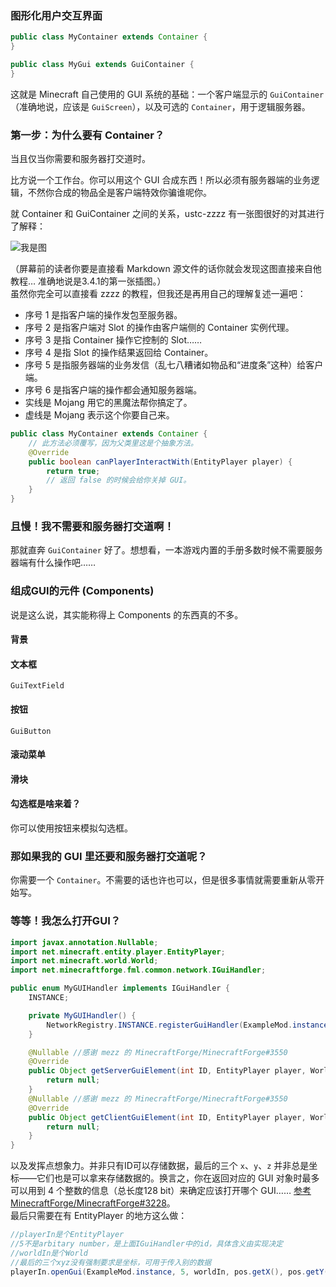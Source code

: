 ### 图形化用户交互界面

````java
public class MyContainer extends Container {
}

public class MyGui extends GuiContainer {
}
````

这就是 Minecraft 自己使用的 GUI 系统的基础：一个客户端显示的 `GuiContainer`（准确地说，应该是 `GuiScreen`），以及可选的 `Container`，用于逻辑服务器。

### 第一步：为什么要有 Container？
当且仅当你需要和服务器打交道时。

比方说一个工作台。你可以用这个 GUI 合成东西！所以必须有服务器端的业务逻辑，不然你合成的物品全是客户端特效你骗谁呢你。

就 Container 和 GuiContainer 之间的关系，ustc-zzzz 有一张图很好的对其进行了解释：

![我是图](https://fmltutor.ustc-zzzz.net/resources/gui_analysis.png)

（屏幕前的读者你要是直接看 Markdown 源文件的话你就会发现这图直接来自他教程… 准确地说是3.4.1的第一张插图。）  
虽然你完全可以直接看 zzzz 的教程，但我还是再用自己的理解复述一遍吧：

* 序号 1 是指客户端的操作发包至服务器。
* 序号 2 是指客户端对 Slot 的操作由客户端侧的 Container 实例代理。
* 序号 3 是指 Container 操作它控制的 Slot……
* 序号 4 是指 Slot 的操作结果返回给 Container。
* 序号 5 是指服务器端的业务发信（乱七八糟诸如物品和“进度条”这种）给客户端。
* 序号 6 是指客户端的操作都会通知服务器端。
* 实线是 Mojang 用它的黑魔法帮你搞定了。
* 虚线是 Mojang 表示这个你要自己来。

````java
public class MyContainer extends Container {
    // 此方法必须覆写，因为父类里这是个抽象方法。
    @Override
    public boolean canPlayerInteractWith(EntityPlayer player) {
        return true;
        // 返回 false 的时候会给你关掉 GUI。
    }
}
````

### 且慢！我不需要和服务器打交道啊！
那就直奔 `GuiContainer` 好了。想想看，一本游戏内置的手册多数时候不需要服务器端有什么操作吧……

### 组成GUI的元件 (Components)
说是这么说，其实能称得上 Components 的东西真的不多。
#### 背景
#### 文本框
`GuiTextField`
#### 按钮
`GuiButton`
#### 滚动菜单
#### 滑块
#### 勾选框是啥来着？
你可以使用按钮来模拟勾选框。

### 那如果我的 GUI 里还要和服务器打交道呢？

你需要一个 `Container`。不需要的话也许也可以，但是很多事情就需要重新从零开始写。

### 等等！我怎么打开GUI？
````java
import javax.annotation.Nullable;
import net.minecraft.entity.player.EntityPlayer;
import net.minecraft.world.World;
import net.minecraftforge.fml.common.network.IGuiHandler;

public enum MyGUIHandler implements IGuiHandler {
    INSTANCE;

    private MyGUIHandler() {
        NetworkRegistry.INSTANCE.registerGuiHandler(ExampleMod.instance, this);
    }

    @Nullable //感谢 mezz 的 MinecraftForge/MinecraftForge#3550
    @Override
    public Object getServerGuiElement(int ID, EntityPlayer player, World world, int x, int y, int z) {
        return null;
    }
    @Nullable //感谢 mezz 的 MinecraftForge/MinecraftForge#3550
    @Override
    public Object getClientGuiElement(int ID, EntityPlayer player, World world, int x, int y, int z) {
        return null;
    }
}
````

以及发挥点想象力。并非只有ID可以存储数据，最后的三个 `x`、`y`、`z` 并非总是坐标——它们也是可以拿来存储数据的。换言之，你在返回对应的 GUI 对象时最多可以用到 4 个整数的信息（总长度128 bit）来确定应该打开哪个 GUI…… [参考MinecraftForge/MinecraftForge#3228](https://github.com/MinecraftForge/MinecraftForge/issues/3228)。  
最后只需要在有 EntityPlayer 的地方这么做：

````java
//playerIn是个EntityPlayer
//5不是arbitary number，是上面IGuiHandler中的id，具体含义由实现决定
//worldIn是个World
//最后的三个xyz没有强制要求是坐标，可用于传入别的数据
playerIn.openGui(ExampleMod.instance, 5, worldIn, pos.getX(), pos.getY(), pos.getZ());
````
